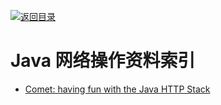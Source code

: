 [![返回目录](https://user-images.githubusercontent.com/5803001/38079637-ff0abcf0-3371-11e8-9b76-ad651620afc7.jpg)](https://github.com/wx-chevalier/Awesome-Lists) 
 
 
 
# Java 网络操作资料索引

- [Comet: having fun with the Java HTTP Stack](http://6me.us/AB7)
